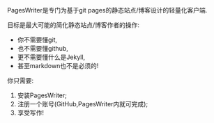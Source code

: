 
PagesWriter是专门为基于git pages的静态站点/博客设计的轻量化客户端.


目标是最大可能的简化静态站点/博客作者的操作:
* 你不需要懂git,
* 也不需要懂github,
* 更不需要懂什么是Jekyll,
* 甚至markdown也不是必须的!

你只需要:
1. 安装PagesWriter;
2. 注册一个账号(GitHub,PagesWriter内就可完成);
3. 享受写作!
